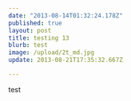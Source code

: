 ```yaml
---
date: "2013-08-14T01:32:24.178Z"
published: true
layout: post
title: testing 13
blurb: test
image: /upload/2t_md.jpg
update: 2013-08-21T17:35:32.667Z

---
```


test
